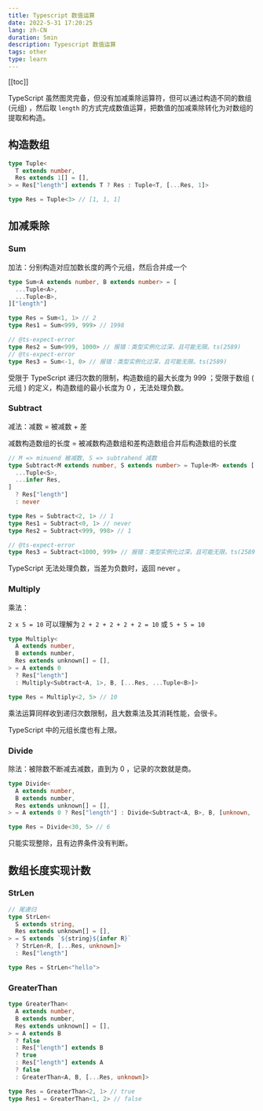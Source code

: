 ```yaml
---
title: Typescript 数值运算
date: 2022-5-31 17:20:25
lang: zh-CN
duration: 5min
description: Typescript 数值运算
tags: other
type: learn
---
```


[[toc]]

TypeScript 虽然图灵完备，但没有加减乘除运算符，但可以通过构造不同的数组 (元组) ，然后取 `length` 的方式完成数值运算，把数值的加减乘除转化为对数组的提取和构造。

## 构造数组

```ts
type Tuple<
  T extends number,
  Res extends 1[] = [],
> = Res["length"] extends T ? Res : Tuple<T, [...Res, 1]>

type Res = Tuple<3> // [1, 1, 1]
```

## 加减乘除

### Sum

加法：分别构造对应加数长度的两个元组，然后合并成一个

```ts
type Sum<A extends number, B extends number> = [
  ...Tuple<A>,
  ...Tuple<B>,
]["length"]

type Res = Sum<1, 1> // 2
type Res1 = Sum<999, 999> // 1998

// @ts-expect-error
type Res2 = Sum<999, 1000> // 报错：类型实例化过深，且可能无限。ts(2589)
// @ts-expect-error
type Res3 = Sum<-1, 0> // 报错：类型实例化过深，且可能无限。ts(2589)
```

受限于 TypeScript 递归次数的限制，构造数组的最大长度为 999 ；受限于数组 ( 元组 ) 的定义，构造数组的最小长度为 0 ，无法处理负数。

### Subtract

减法：减数 = 被减数 + 差

减数构造数组的长度 = 被减数构造数组和差构造数组合并后构造数组的长度

```ts
// M => minuend 被减数, S => subtrahend 减数
type Subtract<M extends number, S extends number> = Tuple<M> extends [
  ...Tuple<S>,
  ...infer Res,
]
  ? Res["length"]
  : never

type Res = Subtract<2, 1> // 1
type Res1 = Subtract<0, 1> // never
type Res2 = Subtract<999, 998> // 1

// @ts-expect-error
type Res3 = Subtract<1000, 999> // 报错：类型实例化过深，且可能无限。ts(2589)
```

TypeScript 无法处理负数，当差为负数时，返回 never 。

### Multiply

乘法：

`2 x 5 = 10` 可以理解为 `2 + 2 + 2 + 2 + 2 = 10` 或 `5 + 5 = 10`

```ts
type Multiply<
  A extends number,
  B extends number,
  Res extends unknown[] = [],
> = A extends 0
  ? Res["length"]
  : Multiply<Subtract<A, 1>, B, [...Res, ...Tuple<B>]>

type Res = Multiply<2, 5> // 10
```

乘法运算同样收到递归次数限制，且大数乘法及其消耗性能，会很卡。

TypeScript 中的元组长度也有上限。

### Divide

除法：被除数不断减去减数，直到为 0 ，记录的次数就是商。

```ts
type Divide<
  A extends number,
  B extends number,
  Res extends unknown[] = [],
> = A extends 0 ? Res["length"] : Divide<Subtract<A, B>, B, [unknown, ...Res]>

type Res = Divide<30, 5> // 6
```

只能实现整除，且有边界条件没有判断。

## 数组长度实现计数

### StrLen

```ts
// 尾递归
type StrLen<
  S extends string,
  Res extends unknown[] = [],
> = S extends `${string}${infer R}`
  ? StrLen<R, [...Res, unknown]>
  : Res["length"]

type Res = StrLen<"hello">
```

### GreaterThan

```ts
type GreaterThan<
  A extends number,
  B extends number,
  Res extends unknown[] = [],
> = A extends B
  ? false
  : Res["length"] extends B
  ? true
  : Res["length"] extends A
  ? false
  : GreaterThan<A, B, [...Res, unknown]>

type Res = GreaterThan<2, 1> // true
type Res1 = GreaterThan<1, 2> // false
```
